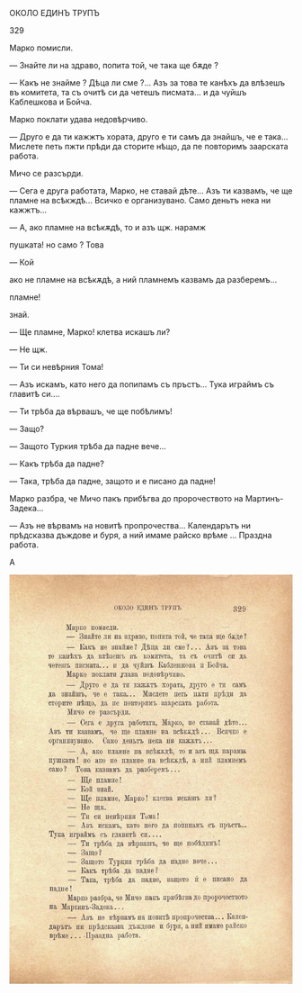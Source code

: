 ﻿ОКОЛО ЕДИНЪ ТРУПЪ

329

Марко помисли.

— Знайте ли на здраво, попита той, че така ще бѫде ?

— Какъ не знайме ? Дѣца ли сме ?... Азъ за това те канѣхъ да влѣзешъ въ комитета, та съ очитѣ си да четешъ писмата... и да чуйшъ Каблешкова и Бойча.

Марко поклати удава недовѣрчиво.

— Друго е да ти кажжтъ хората, друго е ти самъ да знайшъ, че е така... Мислете петь пжти прѣди да сторите нѣщо, да пе повторимъ заарската работа.

Мичо се разсърди.

— Сега е друга работата, Марко, не ставай дѣте... Азъ ти казвамъ, че ще пламне на всѣкждѣ... Всичко е организувано. Само деньтъ нека ни кажжтъ...

— А, ако пламне на всѣкѫдѣ, то и азъ щж. нарамж

пушката! но само ? Това

— Кой

ако не пламне на всѣкѫдѣ, а ний пламнемъ казвамъ да разберемъ...

пламне!

знай.

— Ще пламне, Марко! клетва искашъ ли?

— Не щж.

— Ти си невѣрния Тома!

— Азъ искамъ, като него да попипамъ съ пръстъ... Тука играймъ съ главитѣ си....

— Ти трѣба да вѣрвашъ, че ще побѣлимъ!

— Защо?

— Защото Туркия трѣба да падне вече...

— Какъ трѣба да падне?

— Така, трѣба да падне, защото и е писано да падне!

Марко разбра, че Мичо пакъ прибѣгва до пророчеството на Мартинъ-Задека...

— Азъ не вѣрвамъ на новитѣ пропрочества... Календарътъ ни прѣдсказва дъждове и буря, а ний имаме райско врѣме ... Праздна работа.

А

![original](images/368.jpg)

